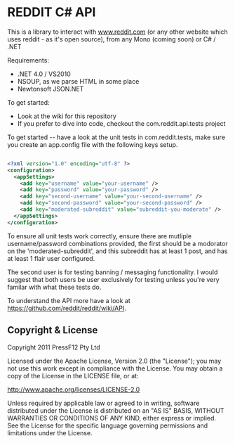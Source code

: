 REDDIT C# API
=================

This is a library to interact with www.reddit.com (or any other website which uses reddit - as it's open source), 
from any Mono (coming soon) or  C# / .NET

Requirements:
- .NET 4.0 / VS2010
- NSOUP, as we parse HTML in some place
- Newtonsoft JSON.NET

To get started:
- Look at the wiki for this repository  
- If you prefer to dive into code, checkout the com.reddit.api.tests project

To get started -- have a look at the unit tests in com.reddit.tests, make sure you create an app.config 
file with the following keys setup.

``` xml

<?xml version="1.0" encoding="utf-8" ?>
<configuration>
  <appSettings>
    <add key="username" value="your-username" />
    <add key="password" value="your-password" />
    <add key="second-username" value="your-second-username" />
    <add key="second-password" value="your-second-password" />
    <add key="moderated-subreddit" value="subreddit-you-moderate" />    
  </appSettings>
</configuration>

```

To ensure all unit tests work correctly, ensure there are mutliple username/password 
combinations provided, the first should be a modorator on the 'moderated-subreddit',
and this subreddit has at least 1 post, and has at least 1 flair user configured.

The second user is for testing banning / messaging functionality. I would suggest that 
both users be user exclusively for testing unless you're very familar with what these 
tests do.

To understand the API more have a look at https://github.com/reddit/reddit/wiki/API.



Copyright & License
---------------------

Copyright 2011 PressF12 Pty Ltd

Licensed under the Apache License, Version 2.0 (the "License");
you may not use this work except in compliance with the License.
You may obtain a copy of the License in the LICENSE file, or at:

   http://www.apache.org/licenses/LICENSE-2.0

Unless required by applicable law or agreed to in writing, software
distributed under the License is distributed on an "AS IS" BASIS,
WITHOUT WARRANTIES OR CONDITIONS OF ANY KIND, either express or implied.
See the License for the specific language governing permissions and
limitations under the License.